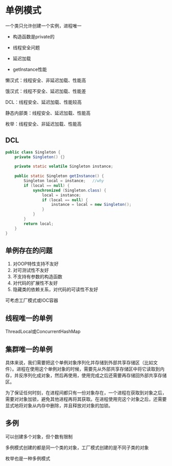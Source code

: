 # 单例模式

一个类只允许创建一个实例，进程唯一

* 构造函数是private的

* 线程安全问题

* 延迟加载

* getInstance性能

懒汉式：线程安全、非延迟加载、性能高

饿汉式：线程不安全、延迟加载、性能差

DCL：线程安全、延迟加载、性能较高

静态内部类：线程安全、延迟加载、性能高

枚举：线程安全、非延迟加载、性能高

## DCL

```java
public class Singleton {
    private Singleton() {}
 	
    private static volatile Singleton instance;
    
    public static Singleton getInstance() {
        Singleton local = instance;   //why
        if (local == null) {
            synchronized (Singleton.class) {
                local = instance;
                if (local == null) {
                    instance = local = new Singleton();
                }
            }
        }
        return local;
    }
}
```

## 单例存在的问题

1. 对OOP特性支持不友好
2. 对可测试性不友好
3. 不支持有参数的构造函数
4. 对代码的扩展性不友好
5. 隐藏类的依赖关系，对代码的可读性不友好

可考虑工厂模式或IOC容器

## 线程唯一的单例

ThreadLocal或ConcurrentHashMap

## 集群唯一的单例

具体来说，我们需要把这个单例对象序列化并存储到外部共享存储区（比如文件）。进程在使用这个单例对象的时候，需要先从外部共享存储区中将它读取到内存，并反序列化成对象，然后再使用，使用完成之后还需要再存储回外部共享存储区。

为了保证任何时刻，在进程间都只有一份对象存在，一个进程在获取到对象之后，需要对对象加锁，避免其他进程再将其获取。在进程使用完这个对象之后，还需要显式地将对象从内存中删除，并且释放对对象的加锁。

## 多例

可以创建多个对象，但个数有限制

多例模式创建的都是同一个类的对象，工厂模式创建的是不同子类的对象

枚举也是一种多例模式


